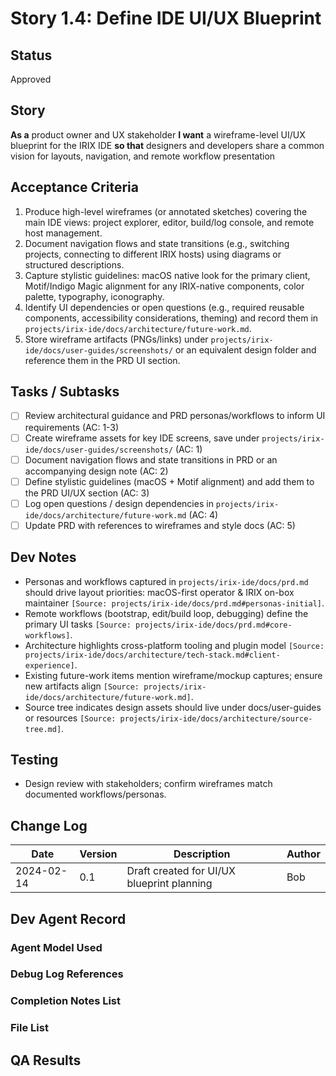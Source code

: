# Story 1.4: Define IDE UI/UX Blueprint

## Status
Approved

## Story
**As a** product owner and UX stakeholder
**I want** a wireframe-level UI/UX blueprint for the IRIX IDE
**so that** designers and developers share a common vision for layouts, navigation, and remote workflow presentation

## Acceptance Criteria
1. Produce high-level wireframes (or annotated sketches) covering the main IDE views: project explorer, editor, build/log console, and remote host management.
2. Document navigation flows and state transitions (e.g., switching projects, connecting to different IRIX hosts) using diagrams or structured descriptions.
3. Capture stylistic guidelines: macOS native look for the primary client, Motif/Indigo Magic alignment for any IRIX-native components, color palette, typography, iconography.
4. Identify UI dependencies or open questions (e.g., required reusable components, accessibility considerations, theming) and record them in `projects/irix-ide/docs/architecture/future-work.md`.
5. Store wireframe artifacts (PNGs/links) under `projects/irix-ide/docs/user-guides/screenshots/` or an equivalent design folder and reference them in the PRD UI section.

## Tasks / Subtasks
- [ ] Review architectural guidance and PRD personas/workflows to inform UI requirements (AC: 1-3)
- [ ] Create wireframe assets for key IDE screens, save under `projects/irix-ide/docs/user-guides/screenshots/` (AC: 1)
- [ ] Document navigation flows and state transitions in PRD or an accompanying design note (AC: 2)
- [ ] Define stylistic guidelines (macOS + Motif alignment) and add them to the PRD UI/UX section (AC: 3)
- [ ] Log open questions / design dependencies in `projects/irix-ide/docs/architecture/future-work.md` (AC: 4)
- [ ] Update PRD with references to wireframes and style docs (AC: 5)

## Dev Notes
- Personas and workflows captured in `projects/irix-ide/docs/prd.md` should drive layout priorities: macOS-first operator & IRIX on-box maintainer `[Source: projects/irix-ide/docs/prd.md#personas-initial]`.
- Remote workflows (bootstrap, edit/build loop, debugging) define the primary UI tasks `[Source: projects/irix-ide/docs/prd.md#core-workflows]`.
- Architecture highlights cross-platform tooling and plugin model `[Source: projects/irix-ide/docs/architecture/tech-stack.md#client-experience]`.
- Existing future-work items mention wireframe/mockup captures; ensure new artifacts align `[Source: projects/irix-ide/docs/architecture/future-work.md]`.
- Source tree indicates design assets should live under docs/user-guides or resources `[Source: projects/irix-ide/docs/architecture/source-tree.md]`.

## Testing
- Design review with stakeholders; confirm wireframes match documented workflows/personas.

## Change Log
| Date       | Version | Description                                | Author |
|------------|---------|--------------------------------------------|--------|
| 2024-02-14 | 0.1     | Draft created for UI/UX blueprint planning | Bob    |

## Dev Agent Record
### Agent Model Used

### Debug Log References

### Completion Notes List

### File List

## QA Results
